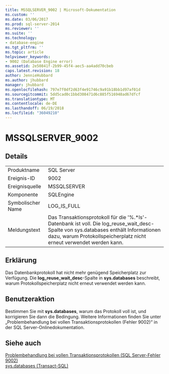 ```yaml
---
title: MSSQLSERVER_9002 | Microsoft-Dokumentation
ms.custom: ''
ms.date: 03/06/2017
ms.prod: sql-server-2014
ms.reviewer: ''
ms.suite: ''
ms.technology:
- database-engine
ms.tgt_pltfrm: ''
ms.topic: article
helpviewer_keywords:
- 9002 (Database Engine error)
ms.assetid: 2e50841f-2b99-45f4-aec5-aa4add70cbeb
caps.latest.revision: 18
author: JennieHubbard
ms.author: jhubbard
manager: jhubbard
ms.openlocfilehash: 797e7f0df2d63f4e91746c9a91b18bb1d97af01d
ms.sourcegitcommit: 5dd5cad0c1bbd308471d6c885f516948ad67dfcf
ms.translationtype: MT
ms.contentlocale: de-DE
ms.lasthandoff: 06/19/2018
ms.locfileid: "36049210"
---
```

# <a name="mssqlserver9002"></a>MSSQLSERVER_9002
    
## <a name="details"></a>Details  
  
|||  
|-|-|  
|Produktname|SQL Server|  
|Ereignis-ID|9002|  
|Ereignisquelle|MSSQLSERVER|  
|Komponente|SQLEngine|  
|Symbolischer Name|LOG_IS_FULL|  
|Meldungstext|Das Transaktionsprotokoll für die '%.*ls'-Datenbank ist voll. Die log_reuse_wait_desc-Spalte von sys.databases enthält Informationen dazu, warum Protokollspeicherplatz nicht erneut verwendet werden kann.|  
  
## <a name="explanation"></a>Erklärung  
 Das Datenbankprotokoll hat nicht mehr genügend Speicherplatz zur Verfügung. Die **log_reuse_wait_desc**-Spalte in **sys.databases** beschreibt, warum Protokollspeicherplatz nicht erneut verwendet werden kann.  
  
## <a name="user-action"></a>Benutzeraktion  
 Bestimmen Sie mit **sys.databases**, warum das Protokoll voll ist, und korrigieren Sie dann die Bedingung. Weitere Informationen finden Sie unter „Problembehandlung bei vollen Transaktionsprotokollen (Fehler 9002)“ in der SQL Server-Onlinedokumentation.  
  
## <a name="see-also"></a>Siehe auch  
 [Problembehandlung bei vollen Transaktionsprotokollen &#40;SQL Server-Fehler 9002&#41;](../logs/troubleshoot-a-full-transaction-log-sql-server-error-9002.md)   
 [sys.databases &#40;Transact-SQL&#41;](/sql/relational-databases/system-catalog-views/sys-databases-transact-sql)  
  
  
